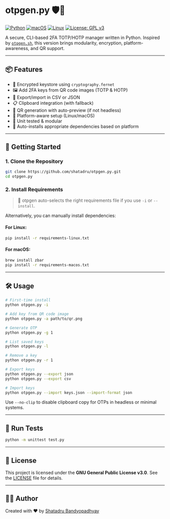 # otpgen.py 🛡️🔐

[![Python](https://img.shields.io/badge/Python-3.7%2B-blue.svg)](https://www.python.org/)
[![macOS](https://img.shields.io/badge/platform-macOS-lightgrey?logo=apple)](https://www.apple.com/macos/)
[![Linux](https://img.shields.io/badge/platform-Linux-yellow?logo=linux)](https://www.kernel.org/)
[![License: GPL v3](https://img.shields.io/badge/License-GPLv3-blue.svg)](https://www.gnu.org/licenses/gpl-3.0)

A secure, CLI-based 2FA TOTP/HOTP manager written in Python. Inspired by [`otpgen.sh`](https://github.com/shatadru/otpgen.sh), this version brings modularity, encryption, platform-awareness, and QR support.

---

## 📦 Features

- 🔐 Encrypted keystore using `cryptography.fernet`
- 🖼️ Add 2FA keys from QR code images (TOTP & HOTP)
- 🧾 Export/import in CSV or JSON
- 📋 Clipboard integration (with fallback)
- 📸 QR generation with auto-preview (if not headless)
- 🧠 Platform-aware setup (Linux/macOS)
- 🧪 Unit tested & modular
- 🧰 Auto-installs appropriate dependencies based on platform

---

## 🚀 Getting Started

### 1. Clone the Repository

```bash
git clone https://github.com/shatadru/otpgen.py.git
cd otpgen.py
```

### 2. Install Requirements

> 🧠 otpgen auto-selects the right requirements file if you use `-i` or `--install`.

Alternatively, you can manually install dependencies:

#### For Linux:
```bash
pip install -r requirements-linux.txt
```

#### For macOS:
```bash
brew install zbar
pip install -r requirements-macos.txt
```

---

## 🛠️ Usage

```bash
# First-time install
python otpgen.py -i

# Add key from QR code image
python otpgen.py -a path/to/qr.png

# Generate OTP
python otpgen.py -g 1

# List saved keys
python otpgen.py -l

# Remove a key
python otpgen.py -r 1

# Export keys
python otpgen.py --export json
python otpgen.py --export csv

# Import keys
python otpgen.py --import keys.json --import-format json
```

Use `--no-clip` to disable clipboard copy for OTPs in headless or minimal systems.

---

## 🧪 Run Tests

```bash
python -m unittest test.py
```

---

## 📜 License

This project is licensed under the **GNU General Public License v3.0**. See the [LICENSE](LICENSE) file for details.

---

## 👨‍💻 Author

Created with ❤️ by [Shatadru Bandyopadhyay](https://github.com/shatadru)
